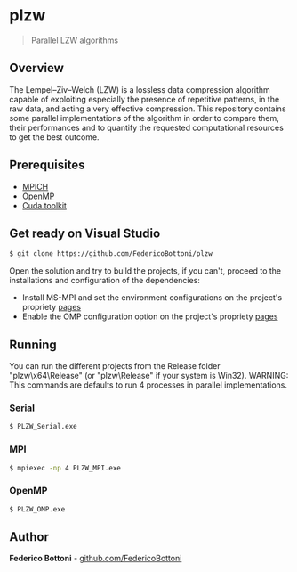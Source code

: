 # plzw
> Parallel LZW algorithms

## Overview
The Lempel–Ziv–Welch (LZW) is a lossless data compression algorithm capable of exploiting especially the presence of repetitive patterns, in the raw data, and acting a very effective compression.
This repository contains some parallel implementations of the algorithm in order to compare them, their performances and to quantify the requested computational resources to get the best outcome.

## Prerequisites

* [MPICH](https://www.mpich.org/)
* [OpenMP](https://www.openmp.org/)
* [Cuda toolkit](https://developer.nvidia.com/cuda-downloads)


## Get ready on Visual Studio
```sh
$ git clone https://github.com/FedericoBottoni/plzw
```
Open the solution and try to build the projects, if you can't, proceed to the installations and configuration of the dependencies:
* Install MS-MPI and set the environment configurations on the project's propriety [pages](https://docs.microsoft.com/en-us/archive/blogs/windowshpc/how-to-compile-and-run-a-simple-ms-mpi-program)
* Enable the OMP configuration option on the project's propriety [pages](https://docs.microsoft.com/en-us/cpp/build/reference/openmp-enable-openmp-2-0-support)


## Running
You can run the different projects from the Release folder "plzw\x64\Release\" (or "plzw\Release\" if your system is Win32).
WARNING: This commands are defaults to run 4 processes in parallel implementations.

### Serial
```sh
$ PLZW_Serial.exe
```

### MPI
```sh
$ mpiexec -np 4 PLZW_MPI.exe
```

### OpenMP
```sh
$ PLZW_OMP.exe
```

## Author
**Federico Bottoni** - [github.com/FedericoBottoni](https://github.com/FedericoBottoni)
